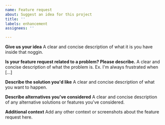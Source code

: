 ```yaml
---
name: Feature request
about: Suggest an idea for this project
title: ''
labels: enhancement
assignees: ''

---
```


**Give us your idea**
A clear and concise description of what it is you have inside that noggin.

**Is your feature request related to a problem? Please describe.**
A clear and concise description of what the problem is. Ex. I'm always frustrated when [...]

**Describe the solution you'd like**
A clear and concise description of what you want to happen.

**Describe alternatives you've considered**
A clear and concise description of any alternative solutions or features you've considered.

**Additional context**
Add any other context or screenshots about the feature request here.
